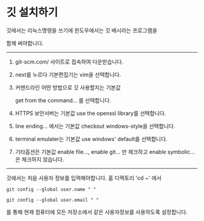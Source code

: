 # 깃 설치하기

깃에서는 리눅스명령을 쓰기에 윈도우에서는 깃 배시라는 프로그램을

함께 써야합니다.


---
1. git-scm.com/ 사이트로 접속하여 다운받습니다.

2. next를 누르다 기본편집기는 vim을 선택합니다.

3. 커맨드라인 어떤 방법으로 깃 사용할지는 기본값

   get from the command... 를 선택합니다.

4. HTTPS 보안서버는 기본값 use the openssl library를 선택합니다.

5. line ending... 에서는 기본값 checkout windows-style을 선택합니다.

6. terminal emulater는 기본값 use windows' default를 선택합니다.

7. 기타옵션은 기본값 enable file..., enable git... 만 체크하고 enable symbolic...은 체크하지 않습니다.  


---
깃에서는 처음 사용자 정보를 입력해야합니다. 홈 디렉토리 'cd ~' 에서

`git config --global user.name " "`

`git config --global user.email " "` 

를 통해 현재 컴퓨터에 모든 저장소에서 같은 사용자정보를 사용하도록 설정합니다.
